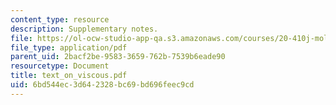 ```yaml
---
content_type: resource
description: Supplementary notes.
file: https://ol-ocw-studio-app-qa.s3.amazonaws.com/courses/20-410j-molecular-cellular-and-tissue-biomechanics-be-410j-spring-2003/6bd544ec3d642328bc69bd696feec9cd_text_on_viscous.pdf
file_type: application/pdf
parent_uid: 2bacf2be-9583-3659-762b-7539b6eade90
resourcetype: Document
title: text_on_viscous.pdf
uid: 6bd544ec-3d64-2328-bc69-bd696feec9cd
---
```

